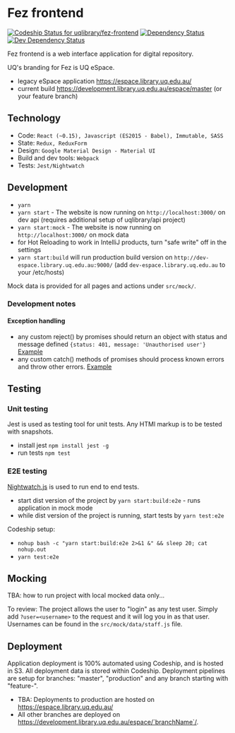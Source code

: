 # Fez frontend

[ ![Codeship Status for uqlibrary/fez-frontend](https://app.codeship.com/projects/5f018a50-f4f8-0134-5dd6-4eabb52e4bf9/status?branch=master)](https://app.codeship.com/projects/141087)
[![Dependency Status](https://david-dm.org/uqlibrary/fez-frontend.svg)](https://david-dm.org/uqlibrary/fez-frontend)
[![Dev Dependency Status](https://david-dm.org/uqlibrary/fez-frontend/dev-status.svg)](https://david-dm.org/uqlibrary/fez-frontend)

Fez frontend is a web interface application for digital repository. 

UQ's branding for Fez is UQ eSpace.

- legacy eSpace application https://espace.library.uq.edu.au/
- current build https://development.library.uq.edu.au/espace/master (or your feature branch)


## Technology
- Code: `React (~0.15), Javascript (ES2015 - Babel), Immutable, SASS`
- State: `Redux, ReduxForm`
- Design: `Google Material Design - Material UI`
- Build and dev tools: `Webpack`
- Tests: `Jest/Nightwatch`

## Development

- `yarn`
- `yarn start` - The website is now running on `http://localhost:3000/` on dev api (requires additional setup of uqlibrary/api project)
- `yarn start:mock` - The website is now running on `http://localhost:3000/` on mock data
- for Hot Reloading to work in IntelliJ products, turn "safe write" off in the settings
- `yarn start:build` will run production build version on `http://dev-espace.library.uq.edu.au:9000/` (add `dev-espace.library.uq.edu.au` to your /etc/hosts)

Mock data is provided for all pages and actions under `src/mock/`.

### Development notes

#### Exception handling
- any custom reject() by promises should return an object with status and message defined `{status: 401, message: 'Unauthorised user'}` [Example](https://github.com/uqlibrary/fez-frontend/blob/5b77d698065ddbff6f8ffcd31cf95ffcacd6f16b/src/repositories/account.js#L13)
- any custom catch() methods of promises should process known errors and throw other errors. [Example](https://github.com/uqlibrary/fez-frontend/blob/5b77d698065ddbff6f8ffcd31cf95ffcacd6f16b/src/modules/App/actions.js#L27)

## Testing

### Unit testing

Jest is used as testing tool for unit tests. Any HTMl markup is to be tested with snapshots.

- install jest `npm install jest -g`
- run tests `npm test`

### E2E testing
[Nightwatch.js](http://nightwatchjs.org/) is used to run end to end tests. 
 
- start dist version of the project by `yarn start:build:e2e` - runs application in mock mode
- while dist version of the project is running, start tests by `yarn test:e2e`

Codeship setup:

- `nohup bash -c "yarn start:build:e2e 2>&1 &" && sleep 20; cat nohup.out`
- `yarn test:e2e`

## Mocking

TBA: how to run project with local mocked data only...

To review:
The project allows the user to "login" as any test user. Simply add `?user=<username>` to the request and it will log you
in as that user. Usernames can be found in the `src/mock/data/staff.js` file.

## Deployment
Application deployment is 100% automated using Codeship, and is hosted in S3. All deployment data is stored within Codeship. 
Deployment pipelines are setup for branches: "master", "production" and any branch starting with "feature-". 

- TBA: Deployments to production are hosted on https://espace.library.uq.edu.au/ 
- All other branches are deployed on https://development.library.uq.edu.au/espace/`branchName`/.
